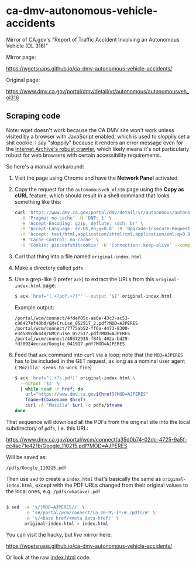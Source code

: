 # ca-dmv-autonomous-vehicle-accidents
Mirror of CA.gov's "Report of Traffic Accident Involving an Autonomous Vehicle (OL 316)"


Mirror page:

https://wgetsnaps.github.io/ca-dmv-autonomous-vehicle-accidents/

Original page:

https://www.dmv.ca.gov/portal/dmv/detail/vr/autonomous/autonomousveh_ol316


## Scraping code

Note: wget doesn't work because the CA DMV site won't work unless visited by a browser with JavaScript enabled, which is used to sloppily set a shit cookie. I say "sloppily" because it renders an error message even for the [Internet Archive's robust crawler](http://web.archive.org/web/20170425060918/https://www.dmv.ca.gov/portal/dmv/detail/vr/autonomous/autonomousveh_ol316), which likely means it's not particularly robust for web browsers with certain accessibility requirements.

So here's a manual workaround:

1. Visit the page using Chrome and have the **Network Panel** activated
2. Copy the request for the `autonomousveh_ol316` page using the **Copy as cURL** feature, which should result in a shell command that looks something like this:

    ```sh
    curl 'https://www.dmv.ca.gov/portal/dmv/detail/vr/autonomous/autonomousveh_ol316' \
      -H 'Pragma: no-cache' -H 'DNT: 1' \
      -H 'Accept-Encoding: gzip, deflate, sdch, br' \
      -H 'Accept-Language: en-US,en;q=0.8' -H 'Upgrade-Insecure-Requests: 1' \ -H 'User-Agent: Mozilla' \
      -H 'Accept: text/html,application/xhtml+xml,application/xml;q=0.9,image/webp,*/*;q=0.8' \ 
      -H 'Cache-Control: no-cache' \
      -H 'Cookie: pieceofshitcookie' -H 'Connection: keep-alive' --compressed
    ```
3. Curl that thing into a file named `original-index.html`
4. Make a directory called `pdfs`
4. Use a grep-like  (I prefer `ack`) to extract the URLs from this `original-index.html` page:

    ```sh
    $ ack 'href="(.+?pdf.+?)"' --output '$1' original-index.html
    ```

    Example output:

    ```
    /portal/wcm/connect/4fdef05c-ae0e-43c3-ac53-c96427ef40bd/GM+Cruise_052517_2.pdf?MOD=AJPERES
    /portal/wcm/connect/7775ab52-ff6a-4473-8300-e3d589cd6448/GMCruise_052517.pdf?MOD=AJPERES
    /portal/wcm/connect/40372935-f84b-402a-bd29-fd38924eccae/Google_041917.pdf?MOD=AJPERES
    ```

5. Feed that `ack` command into `curl` via a loop; note that the `MOD=AJPERES` has to be included in the GET request, as long as a nominal user agent (`'Mozilla' seems to work fine`)


    ```sh
    $ ack 'href="(.+?\.pdf)' original-index.html \
      --output '$1' \
      | while read -r href; do  
        url="https://www.dmv.ca.gov${href}?MOD=AJPERES"
        fname=$(basename $href)
        curl -A 'Mozilla' $url -o pdfs/$fname
    done
    ```

That sequence will download all the PDFs from the original site into the local subdirectory of `pdfs`, i.e. this URL:

https://www.dmv.ca.gov/portal/wcm/connect/a35d0b74-02dc-4725-9a5f-cc4ac71e421b/Google_110215.pdf?MOD=AJPERES


Will be saved as:

    /pdfs/Google_110215.pdf



Then use `sed` to create a `index.html` that's basically the same as `original-index.html`, except with the PDF URLs changed from their original values to the local ones, e.g. `/pdfs/whataver.pdf`



```sh

$ sed  -e 's/?MOD=AJPERES//' \
       -e 's#/portal/wcm/connect/[a-z0-9\-]*/#./pdfs/#' \
       -e 's/<base href/<meta data-href/' \
       original-index.html > index.html
```


You can visit the hacky, but *live* mirror here:

https://wgetsnaps.github.io/ca-dmv-autonomous-vehicle-accidents/

Or look at the raw [index.html](index.html) code.


